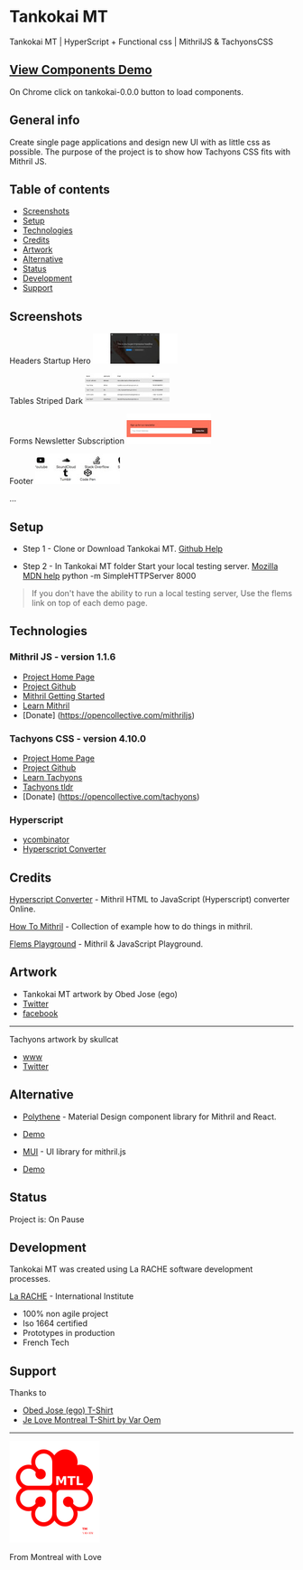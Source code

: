 # Tankokai MT
Tankokai MT | HyperScript + Functional css | MithrilJS &amp; TachyonsCSS
## [View Components Demo](https://github.com/tankokai/Tankokai-MT) 
On Chrome click on tankokai-0.0.0 button to load components.

## General info
Create single page applications and design new UI with as little css as possible. 
The purpose of the project is to show how Tachyons CSS fits with Mithril JS.

## Table of contents
* [Screenshots](#screenshots)
* [Setup](#setup)
* [Technologies](#technologies)
* [Credits](#credits)
* [Artwork](#artwork)
* [Alternative](#alternative)
* [Status](#status)
* [Development](#development)
* [Support](#support)

## Screenshots
Headers Startup Hero
![Example screenshot](https://raw.githubusercontent.com/tankokai/media/master/sshotv0.0.0/screenshot069.jpg)

Tables Striped Dark
![Example screenshot](https://raw.githubusercontent.com/tankokai/media/master/sshotv0.0.0/screenshot148.jpg)

Forms Newsletter Subscription
![Example screenshot](https://raw.githubusercontent.com/tankokai/media/master/sshotv0.0.0/screenshot062.jpg)

Footer
![Example screenshot](https://raw.githubusercontent.com/tankokai/media/master/sshotv0.0.0/screenshot058.jpg)

...

## Setup
* Step 1 - Clone or Download Tankokai MT.
[Github Help](https://help.github.com/en/articles/cloning-a-repository) 

* Step 2 - In Tankokai MT folder Start your local testing server.
[Mozilla MDN help](https://developer.mozilla.org/en-US/docs/Learn/Common_questions/set_up_a_local_testing_server#Running_a_simple_local_HTTP_server)  python -m SimpleHTTPServer 8000

> If you don't have the ability to run a local testing server, Use the flems link on top of each demo page. 

## Technologies
### Mithril JS - version 1.1.6
* [Project Home Page](https://mithril.js.org/)
* [Project Github](https://github.com/MithrilJS/mithril.js)
* [Mithril Getting Started](https://mithril-examples.firebaseapp.com/gettingstarted)
* [Learn Mithril](https://github.com/osban/mithril-codex/blob/master/how2code.md)
* [Donate] (https://opencollective.com/mithriljs)

### Tachyons CSS - version 4.10.0
* [Project Home Page](https://tachyons.io/)
* [Project Github](https://github.com/tachyons-css/tachyons/)
* [Learn Tachyons](https://github.com/dwyl/learn-tachyons)
* [Tachyons tldr](https://tachyons-tldr.now.sh/#/scales#Widths)
* [Donate] (https://opencollective.com/tachyons)

### Hyperscript
* [ycombinator](https://news.ycombinator.com/item?id=19241096)
* [Hyperscript Converter](https://github.com/ArthurClemens/mithril-template-converter)


## Credits
[Hyperscript Converter](https://github.com/ArthurClemens/mithril-template-converter) - Mithril HTML to JavaScript (Hyperscript) converter Online.

[How To Mithril](https://github.com/StephanHoyer/how-to-mithril) - Collection of example how to do things in mithril.

[Flems Playground](https://github.com/porsager/flems) - Mithril & JavaScript Playground.

## Artwork
* Tankokai MT artwork by Obed Jose (ego) 
* [Twitter](https://twitter.com/designcosmic)
* [facebook](https://www.facebook.com/trip.of.ego/)
---
Tachyons artwork by skullcat 
* [www](http://mrmrs.cc/)
* [Twitter](https://twitter.com/mrmrs_)

## Alternative
* [Polythene](https://github.com/ArthurClemens/polythene) - Material Design component library for Mithril and React.
* [Demo](https://arthurclemens.github.io/polythene-demos/mithril/#/)

* [MUI](https://github.com/winterland1989/mui) - UI library for mithril.js
* [Demo](http://winterland.me/mui)

## Status
Project is: On Pause

## Development
Tankokai MT was created using La RACHE software development processes.

[La RACHE](https://www.la-rache.com/) - International Institute

* 100% non agile project
* Iso 1664 certified
* Prototypes in production
* French Tech

## Support 
Thanks to
* [Obed Jose (ego) T-Shirt](https://doeb.storenvy.com/)
* [Je Love Montreal T-Shirt by Var Oem](https://varoem.com/Je-love-Montreal)
---
![I Love Montreal](https://raw.githubusercontent.com/tankokai/media/master/tshirt/i-love-montreal-00.png)

From Montreal with Love